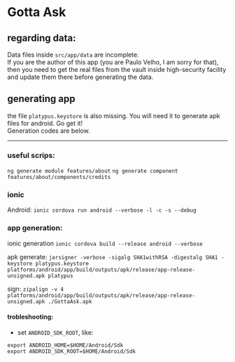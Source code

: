 # Gotta Ask

## regarding data:
Data files inside `src/app/data` are incomplete.  
If you are the author of this app (you are Paulo Velho, I am sorry for that), then you need to get the real files from the vault inside high-security facility and update them there before generating the data.

## generating app
the file `platypus.keystore` is also missing. You will need it to generate apk files for android. Go get it!  
Generation codes are below.  


--- 
### useful scrips:

`ng generate module features/about`
`ng generate component features/about/components/credits`

### ionic
Android: `ionic cordova run android --verbose -l -c -s --debug`

### app generation:
ionic generation
`ionic cordova build --release android --verbose`

apk generate:
`jarsigner -verbose -sigalg SHA1withRSA -digestalg SHA1 -keystore platypus.keystore platforms/android/app/build/outputs/apk/release/app-release-unsigned.apk platypus`

sign:
`zipalign -v 4 platforms/android/app/build/outputs/apk/release/app-release-unsigned.apk ./GottaAsk.apk`

#### trobleshooting:
- set `ANDROID_SDK_ROOT`, like:
```
export ANDROID_HOME=$HOME/Android/Sdk
export ANDROID_SDK_ROOT=$HOME/Android/Sdk
```
